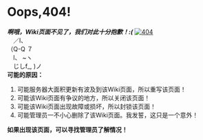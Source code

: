 # Oops,404!
***啊哦，Wiki页面不见了，我们对此十分抱歉！:(***
<a href="https://ibb.co/Cn5jPZv"><img src="https://i.ibb.co/fCY3D5t/404.png" alt="404" border="0"></a><br/>
　／l、 <br/>
（Q-Q ７<br/>
 　l、 ~ヽ<br/>
　じしf_, )ノ​<br/>
**可能的原因：**
1. 可能服务器大面积更新有波及到该Wiki页面，所以重写该页面！
2. 可能该Wiki页面有争议的地方，所以关闭该页面！
3. 可能该Wiki页面出现故障或损坏，所以封锁该页面！
5. 可能管理员一不小心删除了该Wiki页面。我发誓，这只是一个意外！

**如果出现该页面，可以寻找管理员了解情况！**
